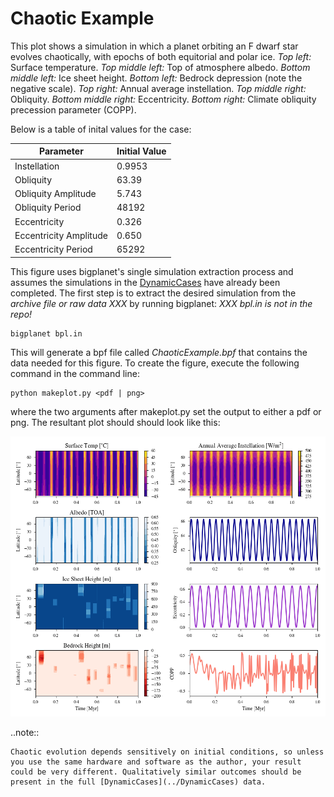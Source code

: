 # Chaotic Example

This plot shows a simulation in which a planet orbiting an F dwarf star evolves chaotically, with epochs of both equitorial and polar ice. _Top left:_ Surface temperature. _Top middle left:_ Top of atmosphere albedo. _Bottom middle left:_ Ice sheet height. _Bottom left:_ Bedrock depression (note the negative scale). _Top right:_ Annual average instellation. _Top middle right:_ Obliquity. _Bottom middle right:_ Eccentricity. _Bottom right:_ Climate obliquity precession parameter (COPP).

Below is a table of inital values for the case:

| Parameter              | Initial Value |
| ---------------------- | ------------- |
| Instellation           | 0.9953        |
| Obliquity              | 63.39         |
| Obliquity Amplitude    | 5.743         |
| Obliquity Period       | 48192         |
| Eccentricity           | 0.326         |
| Eccentricity Amplitude | 0.650         |
| Eccentricity Period    | 65292         |

This figure uses bigplanet's single simulation extraction process and assumes the simulations in the [DynamicCases](../DynamicCases) have already been completed. The first step is to extract the desired simulation from the _archive file or raw data XXX_ by running bigplanet: _XXX bpl.in is not in the repo!_

```
bigplanet bpl.in
```

This will generate a bpf file called _ChaoticExample.bpf_ that contains the data needed for this figure. To create the figure, execute the following command in the command line:

```
python makeplot.py <pdf | png>
```

where the two arguments after makeplot.py set the output to either a pdf or png. The resultant plot should should look like this:

![ChaoticExample](ChaoticExample.png)

..note::

    Chaotic evolution depends sensitively on initial conditions, so unless you use the same hardware and software as the author, your result could be very different. Qualitatively similar outcomes should be present in the full [DynamicCases](../DynamicCases) data.